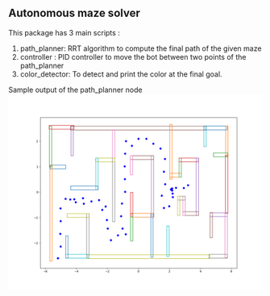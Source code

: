 ## Autonomous maze solver

This package has 3 main scripts :

1. path_planner: RRT algorithm to compute the final path of the given maze 
2. controller : PID controller to move the bot between two points of the path_planner
3. color_detector: To detect and print the color at the final goal. 


Sample output of the path_planner node 
![sample path](./src/sample_path.png)